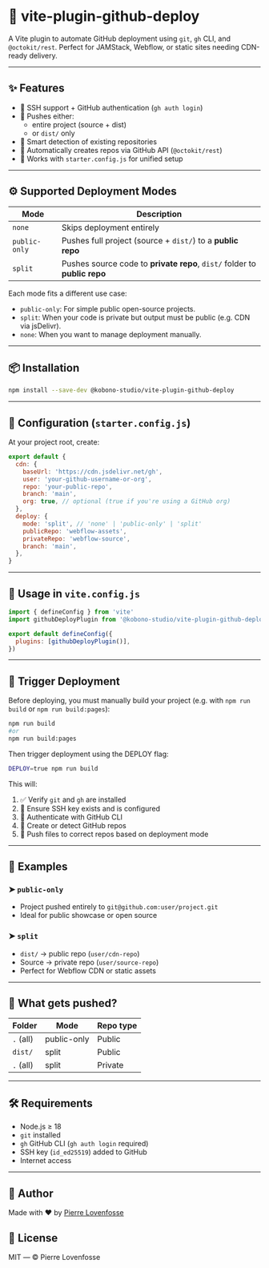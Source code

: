# 🚀 vite-plugin-github-deploy

A Vite plugin to automate GitHub deployment using `git`, `gh` CLI, and `@octokit/rest`.
Perfect for JAMStack, Webflow, or static sites needing CDN-ready delivery.

---

## ✨ Features

- 🔐 SSH support + GitHub authentication (`gh auth login`)
- 📁 Pushes either:
  - entire project (source + dist)
  - or `dist/` only
- 🧠 Smart detection of existing repositories
- 🔄 Automatically creates repos via GitHub API (`@octokit/rest`)
- 🧰 Works with `starter.config.js` for unified setup

---

## ⚙️ Supported Deployment Modes

| Mode          | Description                                                               |
| ------------- | ------------------------------------------------------------------------- |
| `none`        | Skips deployment entirely                                                 |
| `public-only` | Pushes full project (source + `dist/`) to a **public repo**               |
| `split`       | Pushes source code to **private repo**, `dist/` folder to **public repo** |

Each mode fits a different use case:

- `public-only`: For simple public open-source projects.
- `split`: When your code is private but output must be public (e.g. CDN via jsDelivr).
- `none`: When you want to manage deployment manually.

---

## 📦 Installation

```bash
npm install --save-dev @kobono-studio/vite-plugin-github-deploy
```

---

## 🔧 Configuration (`starter.config.js`)

At your project root, create:

```js
export default {
  cdn: {
    baseUrl: 'https://cdn.jsdelivr.net/gh',
    user: 'your-github-username-or-org',
    repo: 'your-public-repo',
    branch: 'main',
    org: true, // optional (true if you're using a GitHub org)
  },
  deploy: {
    mode: 'split', // 'none' | 'public-only' | 'split'
    publicRepo: 'webflow-assets',
    privateRepo: 'webflow-source',
    branch: 'main',
  },
}
```

---

## 🔌 Usage in `vite.config.js`

```js
import { defineConfig } from 'vite'
import githubDeployPlugin from '@kobono-studio/vite-plugin-github-deploy'

export default defineConfig({
  plugins: [githubDeployPlugin()],
})
```

---

## 🚀 Trigger Deployment

Before deploying, you must manually build your project (e.g. with `npm run build` or `npm run build:pages`):

```bash
npm run build
#or
npm run build:pages
```

Then trigger deployment using the DEPLOY flag:

```bash
DEPLOY=true npm run build
```

This will:

1. ✅ Verify `git` and `gh` are installed
2. 🔐 Ensure SSH key exists and is configured
3. 🤝 Authenticate with GitHub CLI
4. 📁 Create or detect GitHub repos
5. 🚀 Push files to correct repos based on deployment mode

---

## 🧪 Examples

### ➤ `public-only`

- Project pushed entirely to `git@github.com:user/project.git`
- Ideal for public showcase or open source

### ➤ `split`

- `dist/` → public repo (`user/cdn-repo`)
- Source → private repo (`user/source-repo`)
- Perfect for Webflow CDN or static assets

---

## 📁 What gets pushed?

| Folder    | Mode        | Repo type |
| --------- | ----------- | --------- |
| `.` (all) | public-only | Public    |
| `dist/`   | split       | Public    |
| `.` (all) | split       | Private   |

---

## 🛠 Requirements

- Node.js ≥ 18
- `git` installed
- `gh` GitHub CLI (`gh auth login` required)
- SSH key (`id_ed25519`) added to GitHub
- Internet access

---

## 🧠 Author

Made with ❤️ by [Pierre Lovenfosse](https://github.com/meetpilou)

## 📄 License

MIT — © Pierre Lovenfosse

